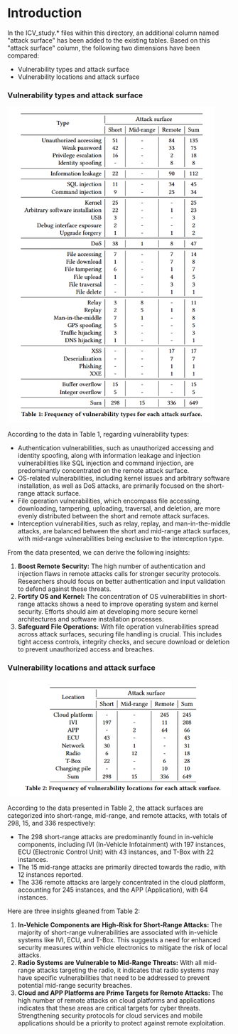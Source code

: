 # Introduction

In the ICV_study.* files within this directory, an additional column named "attack surface" has been added to the existing tables. Based on this "attack surface" column, the following two dimensions have been compared:

- Vulnerability types and attack surface
- Vulnerability locations and attack surface

### Vulnerability types and attack surface

<img src="./vulnerable_types.png" alt="vulnerable_types" style="zoom:80%;" />

According to the data in Table 1, regarding vulnerability types:

- Authentication vulnerabilities, such as unauthorized accessing and identity spoofing, along with information leakage and injection vulnerabilities like SQL injection and command injection, are predominantly concentrated on the remote attack surface.
- OS-related vulnerabilities, including kernel issues and arbitrary software installation, as well as DoS attacks, are primarily focused on the short-range attack surface.
- File operation vulnerabilities, which encompass file accessing, downloading, tampering, uploading, traversal, and deletion, are more evenly distributed between the short and remote attack surfaces.
- Interception vulnerabilities, such as relay, replay, and man-in-the-middle attacks, are balanced between the short and mid-range attack surfaces, with mid-range vulnerabilities being exclusive to the interception type.

From the data presented, we can derive the following insights:

1. **Boost Remote Security:** The high number of authentication and injection flaws in remote attacks calls for stronger security protocols. Researchers should focus on better authentication and input validation to defend against these threats.
2. **Fortify OS and Kernel:** The concentration of OS vulnerabilities in short-range attacks shows a need to improve operating system and kernel security. Efforts should aim at developing more secure kernel architectures and software installation processes.
3. **Safeguard File Operations:** With file operation vulnerabilities spread across attack surfaces, securing file handling is crucial. This includes tight access controls, integrity checks, and secure download or deletion to prevent unauthorized access and breaches.

### Vulnerability locations and attack surface

![vulnerability_location](./vulnerability_location.png)

According to the data presented in Table 2, the attack surfaces are categorized into short-range, mid-range, and remote attacks, with totals of 298, 15, and 336 respectively:

- The 298 short-range attacks are predominantly found in in-vehicle components, including IVI (In-Vehicle Infotainment) with 197 instances, ECU (Electronic Control Unit) with 43 instances, and T-Box with 22 instances.
- The 15 mid-range attacks are primarily directed towards the radio, with 12 instances reported.
- The 336 remote attacks are largely concentrated in the cloud platform, accounting for 245 instances, and the APP (Application), with 64 instances.

Here are three insights gleaned from Table 2:

1. **In-Vehicle Components are High-Risk for Short-Range Attacks:** The majority of short-range vulnerabilities are associated with in-vehicle systems like IVI, ECU, and T-Box. This suggests a need for enhanced security measures within vehicle electronics to mitigate the risk of local attacks.
2. **Radio Systems are Vulnerable to Mid-Range Threats:** With all mid-range attacks targeting the radio, it indicates that radio systems may have specific vulnerabilities that need to be addressed to prevent potential mid-range security breaches.
3. **Cloud and APP Platforms are Prime Targets for Remote Attacks:** The high number of remote attacks on cloud platforms and applications indicates that these areas are critical targets for cyber threats. Strengthening security protocols for cloud services and mobile applications should be a priority to protect against remote exploitation.
